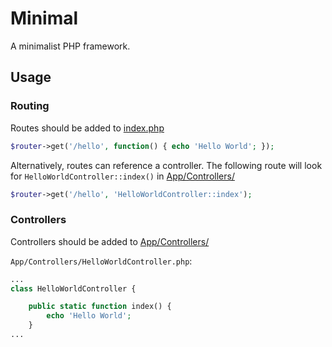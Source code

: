 # Minimal

A minimalist PHP framework.

## Usage
### Routing
Routes should be added to [index.php](index.php)
```php
$router->get('/hello', function() { echo 'Hello World'; });
```

Alternatively, routes can reference a controller. The following route will look for `HelloWorldController::index()` in [App/Controllers/](App/Controllers/)

```php
$router->get('/hello', 'HelloWorldController::index');
```

### Controllers
Controllers should be added to [App/Controllers/](App/Controllers/)

`App/Controllers/HelloWorldController.php`:

```php
...
class HelloWorldController {

    public static function index() {
        echo 'Hello World';
    }
...
```
